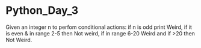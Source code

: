 # Python_Day_3
Given an integer n to perfom conditional actions: if n is odd print Weird, if it is even &amp; in range 2-5  then Not weird, if in range 6-20 Weird and if >20 then Not Weird.
